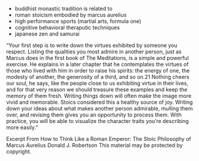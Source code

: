 - buddhist monastic tradition is related to
- roman stoicism embodied by marcus aurelius 
- high performance sports (martial arts, formula one)
- cognitive behavioral theraputic techniques
- japanese zen and samurai

“Your first step is to write down the virtues exhibited by someone you respect. Listing the qualities you most admire in another person, just as Marcus does in the first book of The Meditations, is a simple and powerful exercise. He explains in a later chapter that he contemplates the virtues of those who lived with him in order to raise his spirits: the energy of one, the modesty of another, the generosity of a third, and so on.21 Nothing cheers our soul, he says, like the people close to us exhibiting virtue in their lives, and for that very reason we should treasure these examples and keep the memory of them fresh. Writing things down will often make the image more vivid and memorable. Stoics considered this a healthy source of joy. Writing down your ideas about what makes another person admirable, mulling them over, and revising them gives you an opportunity to process them. With practice, you will be able to visualize the character traits you’re describing more easily.”

Excerpt From
How to Think Like a Roman Emperor: The Stoic Philosophy of Marcus Aurelius
Donald J. Robertson
This material may be protected by copyright.
